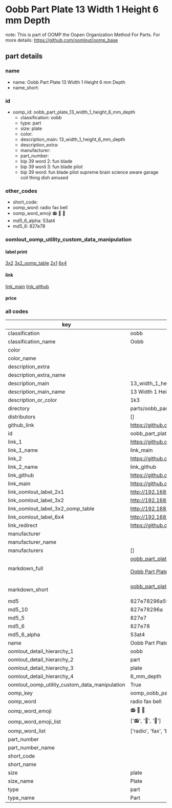 # Oobb Part Plate 13 Width 1 Height 6 mm Depth  

note: This is part of OOMP the Oopen Organization Method For Parts. For more details: https://github.com/oomlout/oomp_base

##  part details
  







### name
* name: Oobb Part Plate 13 Width 1 Height 6 mm Depth
* name_short: 
### id
* oomp_id: oobb_part_plate_13_width_1_height_6_mm_depth
  * classification: oobb
  * type: part
  * size: plate
  * color: 
  * description_main: 13_width_1_height_6_mm_depth
  * description_extra: 
  * manufacturer: 
  * part_number: 
  * bip 39 word 2: fun blade
  * bip 39 word 3: fun blade pilot
  * bip 39 word: fun blade pilot supreme brain science aware garage coil thing dish amused

### other_codes
* short_code: 
* oomp_word: radio fax bell
* oomp_word_emoji :radio: :fax: :bell:
* md5_6_alpha: 53at4
* md5_6: 827e78






### oomlout_oomp_utility_custom_data_manipulation
#### label print
[3x2](http://192.168.1.245:1112/?label=oomp%2053at4)
[3x2_oomp_table](http://192.168.1.108:1112/?label=oomp%2053at4)
[2x1](http://192.168.1.242:1112/?label=oomp%2053at4)
[6x4](http://192.168.1.55:1112/?label=oomp%2053at4)    

#### link

[link_main](https://github.com/oomlout/oomlout_oomp_version_1_messy/tree/main/parts/oobb_part_plate_13_width_1_height_6_mm_depth) [link_github](https://github.com/oomlout/oomlout_oomp_version_1_messy/tree/main/parts/oobb_part_plate_13_width_1_height_6_mm_depth)                             

#### price







### all codes 
| key | value |  
| --- | --- |  
| classification | oobb |  
| classification_name | Oobb |  
| color |  |  
| color_name |  |  
| description_extra |  |  
| description_extra_name |  |  
| description_main | 13_width_1_height_6_mm_depth |  
| description_main_name | 13 Width 1 Height 6 mm Depth |  
| description_or_color | 1k3 |  
| directory | parts/oobb_part_plate_13_width_1_height_6_mm_depth |  
| distributors | [] |  
| github_link | https://github.com/oomlout/oomlout_oomp_part_src/tree/main/parts/oobb_part_plate_13_width_1_height_6_mm_depth |  
| id | oobb_part_plate_13_width_1_height_6_mm_depth |  
| link_1 | https://github.com/oomlout/oomlout_oomp_version_1_messy/tree/main/parts/oobb_part_plate_13_width_1_height_6_mm_depth |  
| link_1_name | link_main |  
| link_2 | https://github.com/oomlout/oomlout_oomp_version_1_messy/tree/main/parts/oobb_part_plate_13_width_1_height_6_mm_depth |  
| link_2_name | link_github |  
| link_github | https://github.com/oomlout/oomlout_oomp_version_1_messy/tree/main/parts/oobb_part_plate_13_width_1_height_6_mm_depth |  
| link_main | https://github.com/oomlout/oomlout_oomp_version_1_messy/tree/main/parts/oobb_part_plate_13_width_1_height_6_mm_depth |  
| link_oomlout_label_2x1 | http://192.168.1.242:1112/?label=oomp%2053at4 |  
| link_oomlout_label_3x2 | http://192.168.1.245:1112/?label=oomp%2053at4 |  
| link_oomlout_label_3x2_oomp_table | http://192.168.1.108:1112/?label=oomp%2053at4 |  
| link_oomlout_label_6x4 | http://192.168.1.55:1112/?label=oomp%2053at4 |  
| link_redirect | https://github.com/oomlout/oomlout_oomp_version_1_messy/tree/main/parts/oobb_part_plate_13_width_1_height_6_mm_depth |  
| manufacturer |  |  
| manufacturer_name |  |  
| manufacturers | [] |  
| markdown_full | [oobb_part_plate_13_width_1_height_6_mm_depth](none)<br>[](none)<br>[Oobb Part Plate 13 Width 1 Height 6 Mm Depth](none)<br><br> |  
| markdown_short | [oobb_part_plate_13_width_1_height_6_mm_depth](none)<br><br> |  
| md5 | 827e78296a5f620b038d7d9f49c5c2f0 |  
| md5_10 | 827e78296a |  
| md5_5 | 827e7 |  
| md5_6 | 827e78 |  
| md5_6_alpha | 53at4 |  
| name | Oobb Part Plate 13 Width 1 Height 6 mm Depth |  
| oomlout_detail_hierarchy_1 | oobb |  
| oomlout_detail_hierarchy_2 | part |  
| oomlout_detail_hierarchy_3 | plate |  
| oomlout_detail_hierarchy_4 | 6_mm_depth |  
| oomlout_oomp_utility_custom_data_manipulation | True |  
| oomp_key | oomp_oobb_part_plate_13_width_1_height_6_mm_depth |  
| oomp_word | radio fax bell |  
| oomp_word_emoji | :radio: :fax: :bell: |  
| oomp_word_emoji_list | [':radio:', ':fax:', ':bell:'] |  
| oomp_word_list | ['radio', 'fax', 'bell'] |  
| part_number |  |  
| part_number_name |  |  
| short_code |  |  
| short_name |  |  
| size | plate |  
| size_name | Plate |  
| type | part |  
| type_name | Part |  
